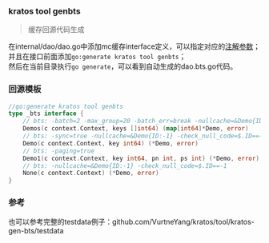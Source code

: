 ### kratos tool genbts

> 缓存回源代码生成

在internal/dao/dao.go中添加mc缓存interface定义，可以指定对应的[注解参数](../../tool/kratos-gen-bts/README.md)；  
并且在接口前面添加`go:generate kratos tool genbts`；  
然后在当前目录执行`go generate`，可以看到自动生成的dao.bts.go代码。  

### 回源模板
```go
//go:generate kratos tool genbts
type _bts interface {
	// bts: -batch=2 -max_group=20 -batch_err=break -nullcache=&Demo{ID:-1} -check_null_code=$.ID==-1
	Demos(c context.Context, keys []int64) (map[int64]*Demo, error)
	// bts: -sync=true -nullcache=&Demo{ID:-1} -check_null_code=$.ID==-1
	Demo(c context.Context, key int64) (*Demo, error)
	// bts: -paging=true
	Demo1(c context.Context, key int64, pn int, ps int) (*Demo, error)
	// bts: -nullcache=&Demo{ID:-1} -check_null_code=$.ID==-1
	None(c context.Context) (*Demo, error)
}
```

### 参考

也可以参考完整的testdata例子：github.com/VurtneYang/kratos/tool/kratos-gen-bts/testdata

